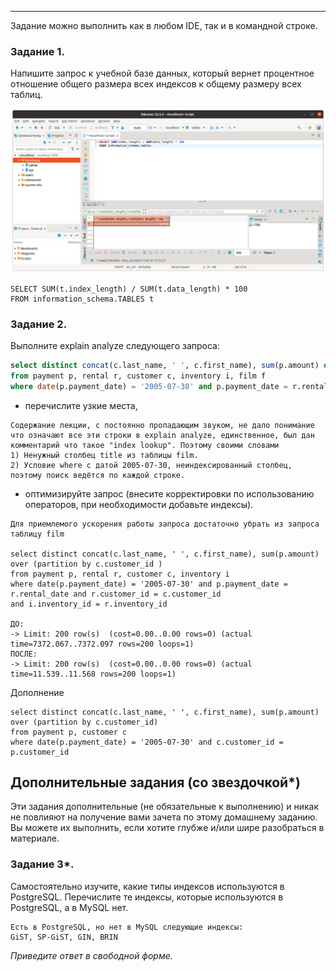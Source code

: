 ---

Задание можно выполнить как в любом IDE, так и в командной строке.

### Задание 1.

Напишите запрос к учебной базе данных, который вернет процентное отношение общего размера всех индексов к общему размеру всех таблиц.

![Скриншот](./Pictures/12.5.1.png)

```
SELECT SUM(t.index_length) / SUM(t.data_length) * 100
FROM information_schema.TABLES t 
```

### Задание 2.

Выполните explain analyze следующего запроса:
```sql
select distinct concat(c.last_name, ' ', c.first_name), sum(p.amount) over (partition by c.customer_id, f.title)
from payment p, rental r, customer c, inventory i, film f
where date(p.payment_date) = '2005-07-30' and p.payment_date = r.rental_date and r.customer_id = c.customer_id and i.inventory_id = r.inventory_id
```
- перечислите узкие места,
```
Содержание лекции, с постоянно пропадающим звуком, не дало понимание что означают все эти строки в explain analyze, единственное, был дан комментарий что такое "index lookup". Поэтому своими словами
1) Ненужный столбец title из таблицы film.
2) Условие where с датой 2005-07-30, неиндексированный столбец, поэтому поиск ведётся по каждой строке.
```
- оптимизируйте запрос (внесите корректировки по использованию операторов, при необходимости добавьте индексы).
```
Для приемлемого ускорения работы запроса достаточно убрать из запроса таблицу film

select distinct concat(c.last_name, ' ', c.first_name), sum(p.amount) over (partition by c.customer_id )
from payment p, rental r, customer c, inventory i
where date(p.payment_date) = '2005-07-30' and p.payment_date = r.rental_date and r.customer_id = c.customer_id 
and i.inventory_id = r.inventory_id

ДО:
-> Limit: 200 row(s)  (cost=0.00..0.00 rows=0) (actual time=7372.067..7372.097 rows=200 loops=1)
ПОСЛЕ:
-> Limit: 200 row(s)  (cost=0.00..0.00 rows=0) (actual time=11.539..11.568 rows=200 loops=1)
```
Дополнение
```
select distinct concat(c.last_name, ' ', c.first_name), sum(p.amount) over (partition by c.customer_id)
from payment p, customer c
where date(p.payment_date) = '2005-07-30' and c.customer_id = p.customer_id
```
## Дополнительные задания (со звездочкой*)
Эти задания дополнительные (не обязательные к выполнению) и никак не повлияют на получение вами зачета по этому домашнему заданию. Вы можете их выполнить, если хотите глубже и/или шире разобраться в материале.

### Задание 3*.

Самостоятельно изучите, какие типы индексов используются в PostgreSQL. Перечислите те индексы, которые используются в PostgreSQL, а в MySQL нет.

```
Есть в PostgreSQL, но нет в MySQL следующие индексы:
GiST, SP-GiST, GIN, BRIN
```
*Приведите ответ в свободной форме.*
